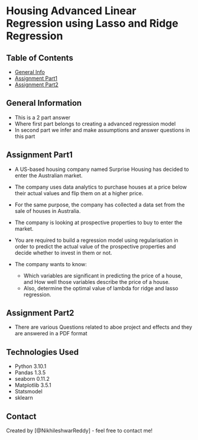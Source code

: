 # Housing Advanced Linear Regression using Lasso and Ridge Regression


## Table of Contents
* [General Info](#general-information)
* [Assignment Part1](#Part1)
* [Assignment Part2](#Part2)



## General Information
- This is a 2 part answer
- Where first part belongs to creating a advanced regression model
- In second part we infer and make assumptions and answer questions in this part



## Assignment Part1
- A US-based housing company named Surprise Housing has decided to enter the Australian market. 
- The company uses data analytics to purchase houses at a price below their actual values and flip them on at a higher price. 
- For the same purpose, the company has collected a data set from the sale of houses in Australia.
- The company is looking at prospective properties to buy to enter the market. 
- You are required to build a regression model using regularisation in order to predict the actual value of the prospective properties and decide whether to invest in them or not.

- The company wants to know:
    - Which variables are significant in predicting the price of a house, and How well those variables describe the price of a house.
    - Also, determine the optimal value of lambda for ridge and lasso regression.

## Assignment Part2
- There are various Questions related to aboe project and effects and they are answered in a PDF format

## Technologies Used
- Python 3.10.1
- Pandas 1.3.5
- seaborn 0.11.2
- Matplotlib 3.5.1
- Statsmodel
- sklearn



## Contact
Created by [@NikhileshwarReddy] - feel free to contact me!
